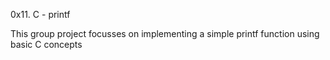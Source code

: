 0x11. C - printf

This group project focusses on implementing a simple printf function using basic C concepts
